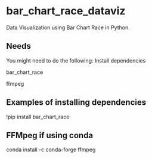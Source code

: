 # bar_chart_race_dataviz
Data Visualization using Bar Chart Race in Python.

## Needs
You might need to do the following:
Install dependencies

bar_chart_race

ffmpeg

## Examples of installing dependencies
!pip install bar_chart_race

## FFMpeg if using conda
conda install -c conda-forge ffmpeg
